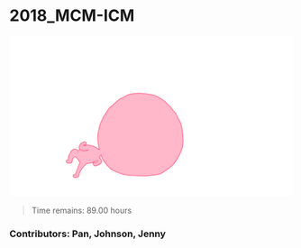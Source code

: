 # 2018_MCM-ICM

<p align="center">
  <img src="head_run.gif">
</p>

> Time remains: 89.00 hours

### Contributors: Pan, Johnson, Jenny


